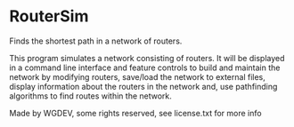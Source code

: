 # RouterSim
Finds the shortest path in a network of routers.

This program simulates a network consisting of routers. 
It will be displayed in a command line interface and feature controls 
to build and maintain the network by modifying routers, save/load the 
network to external files, display information about the routers in
the network and, use pathfinding algorithms to find routes within the 
network.

Made by WGDEV, some rights reserved, see license.txt for more info
